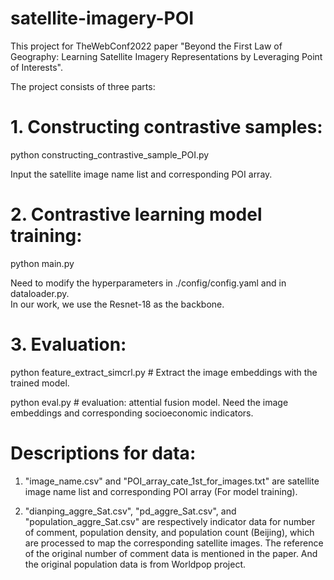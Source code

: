 # satellite-imagery-POI

This project for TheWebConf2022 paper "Beyond the First Law of Geography: Learning Satellite Imagery Representations by Leveraging Point of Interests".

The project consists of three parts: 
# 1. Constructing contrastive samples:

python constructing_contrastive_sample_POI.py

Input the satellite image name list and corresponding POI array.

# 2. Contrastive learning model training:

python main.py

Need to modify the hyperparameters in ./config/config.yaml and in dataloader.py.  
In our work, we use the Resnet-18 as the backbone.

# 3. Evaluation:

python feature_extract_simcrl.py   # Extract the image embeddings with the trained model.

python eval.py   # evaluation: attential fusion model.   Need the image embeddings and corresponding socioeconomic indicators.

# Descriptions for data:
1. "image_name.csv" and "POI_array_cate_1st_for_images.txt" are satellite image name list and corresponding POI array (For model training).

2. "dianping_aggre_Sat.csv", "pd_aggre_Sat.csv", and "population_aggre_Sat.csv" are respectively indicator data for number of comment, population density, and population count (Beijing), which are processed to map the corresponding satellite images. The reference of the original number of comment data is mentioned in the paper. And the original population data is from Worldpop project.
